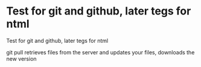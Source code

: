 # Test for git and github, later tegs for ntml

 Test for git and github, later tegs for ntml

git pull retrieves files from the server and updates your files, downloads the new version
